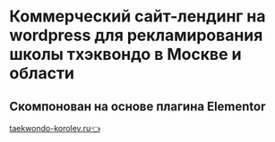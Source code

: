 <h1>Коммерческий сайт-лендинг на wordpress для рекламирования школы тхэквондо в Москве и области</h1>
<h2>Скомпонован на основе плагина Elementor</h2>
<a href="https://taekwondo-korolev.ru/">taekwondo-korolev.ru👈</a>
